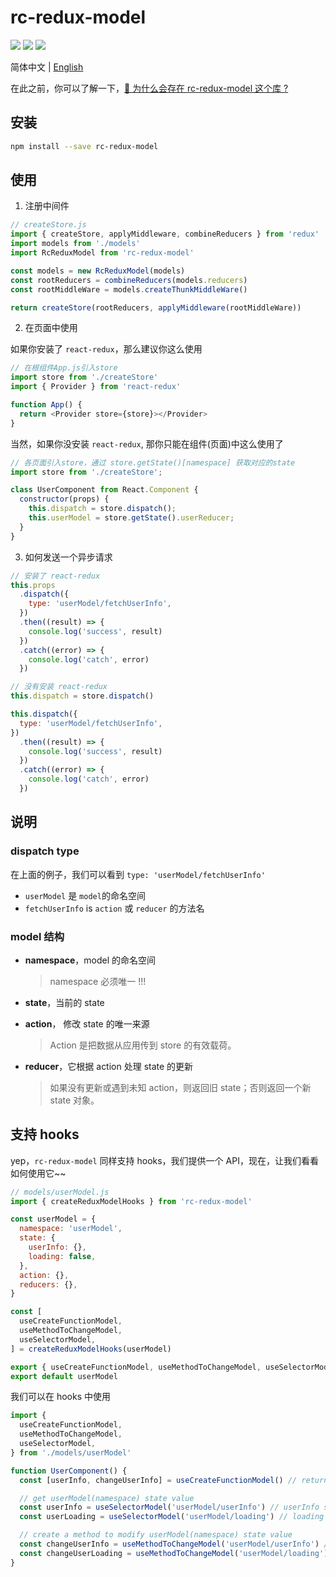 # rc-redux-model

<img src="https://img.shields.io/badge/rc--redux--modal-v0.0.1-blue" />

<img src="https://img.shields.io/badge/redux-^4.0.1-yellow" />

<img src="https://img.shields.io/badge/author-PDK-inactive" />

简体中文 | [English](./README.en.md)

在此之前，你可以了解一下，[🌈 为什么会存在 rc-redux-model 这个库 ?](./REASON.md)

## 安装

```bash
npm install --save rc-redux-model
```

## 使用

1. 注册中间件

```js
// createStore.js
import { createStore, applyMiddleware, combineReducers } from 'redux'
import models from './models'
import RcReduxModel from 'rc-redux-model'

const models = new RcReduxModel(models)
const rootReducers = combineReducers(models.reducers)
const rootMiddleWare = models.createThunkMiddleWare()

return createStore(rootReducers, applyMiddleware(rootMiddleWare))
```

2. 在页面中使用

如果你安装了 `react-redux`，那么建议你这么使用

```js
// 在根组件App.js引入store
import store from './createStore'
import { Provider } from 'react-redux'

function App() {
  return <Provider store={store}></Provider>
}
```

当然，如果你没安装 `react-redux`, 那你只能在组件(页面)中这么使用了

```js
// 各页面引入store，通过 store.getState()[namespace] 获取对应的state
import store from './createStore';

class UserComponent from React.Component {
  constructor(props) {
    this.dispatch = store.dispatch();
    this.userModel = store.getState().userReducer;
  }
}
```

3. 如何发送一个异步请求

```js
// 安装了 react-redux
this.props
  .dispatch({
    type: 'userModel/fetchUserInfo',
  })
  .then((result) => {
    console.log('success', result)
  })
  .catch((error) => {
    console.log('catch', error)
  })

// 没有安装 react-redux
this.dispatch = store.dispatch()

this.dispatch({
  type: 'userModel/fetchUserInfo',
})
  .then((result) => {
    console.log('success', result)
  })
  .catch((error) => {
    console.log('catch', error)
  })
```

## 说明

### dispatch type

在上面的例子，我们可以看到 `type: 'userModel/fetchUserInfo'`

- `userModel` 是 `model`的命名空间
- `fetchUserInfo` is `action` 或 `reducer` 的方法名

### model 结构

- **namespace**，model 的命名空间

  > namespace 必须唯一 !!!

- **state**，当前的 state

- **action**， 修改 state 的唯一来源

  > Action 是把数据从应用传到 store 的有效载荷。

- **reducer**，它根据 action 处理 state 的更新

  > 如果没有更新或遇到未知 action，则返回旧 state；否则返回一个新 state 对象。

## 支持 hooks

yep，`rc-redux-model` 同样支持 hooks，我们提供一个 API，现在，让我们看看如何使用它~~

```js
// models/userModel.js
import { createReduxModelHooks } from 'rc-redux-model'

const userModel = {
  namespace: 'userModel',
  state: {
    userInfo: {},
    loading: false,
  },
  action: {},
  reducers: {},
}

const [
  useCreateFunctionModel,
  useMethodToChangeModel,
  useSelectorModel,
] = createReduxModelHooks(userModel)

export { useCreateFunctionModel, useMethodToChangeModel, useSelectorModel }
export default userModel
```

我们可以在 hooks 中使用

```js
import {
  useCreateFunctionModel,
  useMethodToChangeModel,
  useSelectorModel,
} from './models/userModel'

function UserComponent() {
  const [userInfo, changeUserInfo] = useCreateFunctionModel() // return userInfo state and change userInfo function

  // get userModel(namespace) state value
  const userInfo = useSelectorModel('userModel/userInfo') // userInfo state value
  const userLoading = useSelectorModel('userModel/loading') // loading state value

  // create a method to modify userModel(namespace) state value
  const changeUserInfo = useMethodToChangeModel('userModel/userInfo') // change userInfo state value
  const changeUserLoading = useMethodToChangeModel('userModel/loading') // change loading state value
}
```
